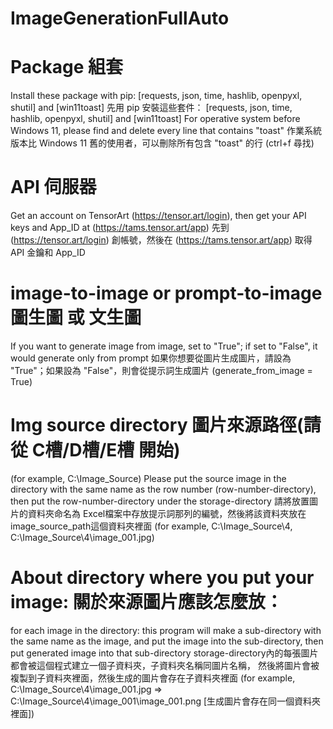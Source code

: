 # ImageGenerationFullAuto

# Package 組套
Install these package with pip:  [requests, json, time, hashlib, openpyxl, shutil] and [win11toast]
先用 pip 安裝這些套件： [requests, json, time, hashlib, openpyxl, shutil] and [win11toast]
For operative system before Windows 11, please find and delete every line that contains "toast"
作業系統版本比 Windows 11 舊的使用者，可以刪除所有包含 "toast" 的行 (ctrl+f 尋找)

# API 伺服器
Get an account on TensorArt (https://tensor.art/login), then get your API keys and App_ID at (https://tams.tensor.art/app)
先到 (https://tensor.art/login) 創帳號，然後在 (https://tams.tensor.art/app) 取得 API 金鑰和 App_ID

# image-to-image or prompt-to-image 圖生圖 或 文生圖 
If you want to generate image from image, set to  "True"; if set to "False", it would generate only from prompt
如果你想要從圖片生成圖片，請設為 "True"；如果設為 "False"，則會從提示詞生成圖片
(generate_from_image = True)


# Img source directory 圖片來源路徑(請從 C槽/D槽/E槽 開始)
(for example, C:\Image_Source)
Please put the source image in the directory with the same name as the row number (row-number-directory),
then put the row-number-directory under the storage-directory 
請將放置圖片的資料夾命名為 Excel檔案中存放提示詞那列的編號，然後將該資料夾放在 image_source_path這個資料夾裡面
(for example, C:\Image_Source\4, C:\Image_Source\4\image_001.jpg)

# About directory where you put your image: 關於來源圖片應該怎麼放：
for each image in the directory: 
this program will make a sub-directory with the same name as the image, and put the image into the sub-directory, 
then put generated image into that sub-directory
storage-directory內的每張圖片都會被這個程式建立一個子資料夾，子資料夾名稱同圖片名稱，
然後將圖片會被複製到子資料夾裡面，然後生成的圖片會存在子資料夾裡面
(for example, C:\Image_Source\4\image_001.jpg => C:\Image_Source\4\image_001\image_001.png [生成圖片會存在同一個資料夾裡面])
